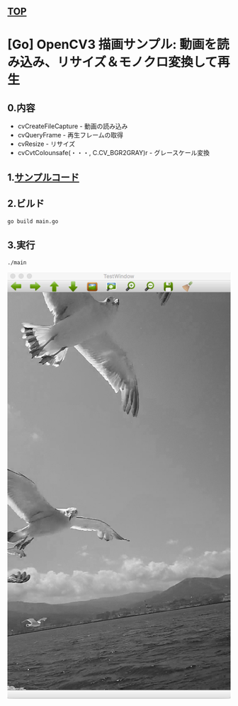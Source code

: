 [TOP](https://github.com/maemori/OpenCV3_Sample/)
----

# [Go] OpenCV3 描画サンプル: 動画を読み込み、リサイズ＆モノクロ変換して再生

## 0.内容

* cvCreateFileCapture - 動画の読み込み
* cvQueryFrame - 再生フレームの取得
* cvResize - リサイズ
* cvCvtColounsafe(・・・, C.CV_BGR2GRAY)r - グレースケール変換

## 1.[サンプルコード](./main.go)

## 2.ビルド

``` bash
go build main.go
```

## 3.実行

``` bash
./main
```

![実行結果イメージ](./etc/Execution_result/sample_01.png)
